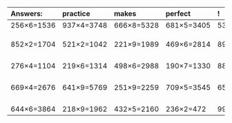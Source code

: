 | Answers: | practice | makes | perfect | ! |
| :--- | :--- | :--- | :--- | :--- |
| 256×6=1536 | 937×4=3748 | 666×8=5328 | 681×5=3405 | 532×9=4788 | 
|   |   |   |   |   | 
|   |   |   |   |   | 
|   |   |   |   |   | 
| 852×2=1704 | 521×2=1042 | 221×9=1989 | 469×6=2814 | 897×4=3588 | 
|   |   |   |   |   | 
|   |   |   |   |   | 
|   |   |   |   |   | 
|   |   |   |   |   | 
| 276×4=1104 | 219×6=1314 | 498×6=2988 | 190×7=1330 | 888×8=7104 | 
|   |   |   |   |   | 
|   |   |   |   |   | 
|   |   |   |   |   | 
|   |   |   |   |   | 
| 669×4=2676 | 641×9=5769 | 251×9=2259 | 709×5=3545 | 650×6=3900 | 
|   |   |   |   |   | 
|   |   |   |   |   | 
|   |   |   |   |   | 
|   |   |   |   |   | 
| 644×6=3864 | 218×9=1962 | 432×5=2160 | 236×2=472 | 992×8=7936 | 
